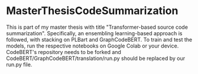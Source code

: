 # MasterThesisCodeSummarization
This is part of my master thesis with title "Transformer-based source code summarization". Specifically, an ensembling learning-based approach is followed, with stacking on PLBart and GraphCodeBERT. To train and test the models, run the respective notebooks on Google Colab or your device. CodeBERT's repository needs to be forked and CodeBERT/GraphCodeBERT/translation/run.py should be replaced by our run.py file. 
